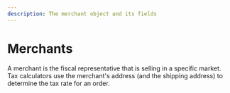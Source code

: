 ```yaml
---
description: The merchant object and its fields
---
```


# Merchants

A merchant is the fiscal representative that is selling in a specific market. Tax calculators use the merchant's address (and the shipping address) to determine the tax rate for an order.

